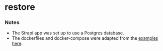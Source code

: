 # restore

### Notes

- The Strapi app was set up to use a Postgres database.
- The dockerfiles and docker-compose were adapted from the [examples here](https://docs.strapi.io/dev-docs/installation/docker).
